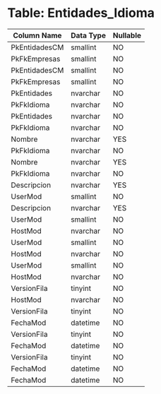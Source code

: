 # Table: Entidades_Idioma

| Column Name | Data Type | Nullable |
|-------------|-----------|----------|
| PkEntidadesCM | smallint | NO |
| PkFkEmpresas | smallint | NO |
| PkEntidadesCM | smallint | NO |
| PkFkEmpresas | smallint | NO |
| PkEntidades | nvarchar | NO |
| PkFkIdioma | nvarchar | NO |
| PkEntidades | nvarchar | NO |
| PkFkIdioma | nvarchar | NO |
| Nombre | nvarchar | YES |
| PkFkIdioma | nvarchar | NO |
| Nombre | nvarchar | YES |
| PkFkIdioma | nvarchar | NO |
| Descripcion | nvarchar | YES |
| UserMod | smallint | NO |
| Descripcion | nvarchar | YES |
| UserMod | smallint | NO |
| HostMod | nvarchar | NO |
| UserMod | smallint | NO |
| HostMod | nvarchar | NO |
| UserMod | smallint | NO |
| HostMod | nvarchar | NO |
| VersionFila | tinyint | NO |
| HostMod | nvarchar | NO |
| VersionFila | tinyint | NO |
| FechaMod | datetime | NO |
| VersionFila | tinyint | NO |
| FechaMod | datetime | NO |
| VersionFila | tinyint | NO |
| FechaMod | datetime | NO |
| FechaMod | datetime | NO |
